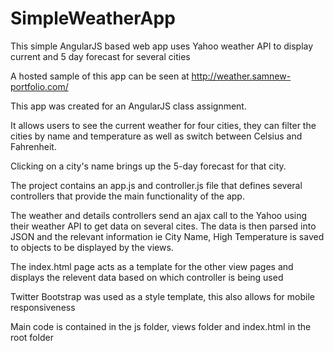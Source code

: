 # SimpleWeatherApp
This simple AngularJS based web app uses Yahoo weather API to display current and 5 day forecast for several cities

A hosted sample of this app can be seen at http://weather.samnew-portfolio.com/


This app was created for an AngularJS class assignment.

It allows users to see the current weather for four cities, they can filter the cities by name and temperature as well as switch between Celsius and Fahrenheit.

Clicking on a city's name brings up the 5-day forecast for that city.

The project contains an app.js and controller.js file that defines several controllers that provide the main functionality of the app.

The weather and details controllers send an ajax call to the Yahoo using their weather API to get data on several cites. The data is then parsed into JSON and the relevant information ie City Name, High Temperature is saved to objects to be displayed by the views.

The index.html page acts as a template for the other view pages and displays the relevent data based on which controller is being used

Twitter Bootstrap was used as a style template, this also allows for mobile responsiveness

Main code is contained in the js folder, views folder and index.html in the root folder
